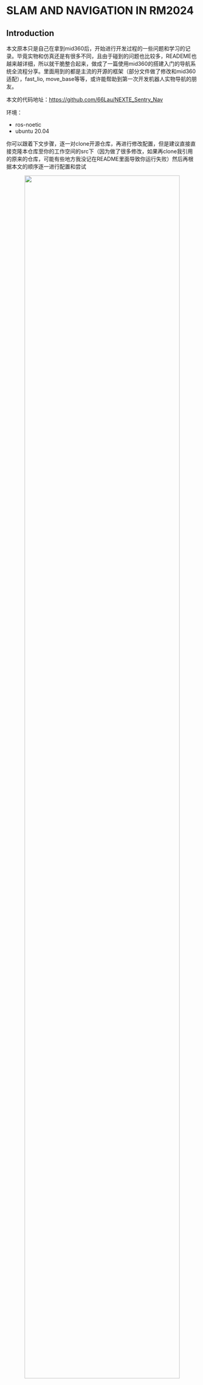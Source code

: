 # SLAM AND NAVIGATION IN RM2024
## Introduction
本文原本只是自己在拿到mid360后，开始进行开发过程的一些问题和学习的记录。毕竟实物和仿真还是有很多不同，且由于碰到的问题也比较多，READEME也越来越详细，所以就干脆整合起来，做成了一篇使用mid360的搭建入门的导航系统全流程分享。里面用到的都是主流的开源的框架（部分文件做了修改和mid360适配），fast_lio, move_base等等，或许能帮助到第一次开发机器人实物导航的朋友。

本文的代码地址：https://github.com/66Lau/NEXTE_Sentry_Nav

环境：
- ros-noetic 
- ubuntu 20.04  

你可以跟着下文步骤，逐一对clone开源仓库，再进行修改配置，但是建议直接直接克隆本仓库至你的工作空间的src下（因为做了很多修改，如果再clone我引用的原来的仓库，可能有些地方我没记在README里面导致你运行失败）然后再根据本文的顺序逐一进行配置和尝试

<div align="center"><img src="doc/sentry_navigation.png" width=90% /></div>

## Hardware info
- [MID360 offical web官网](https://www.livoxtech.com/cn/mid-360)
- [Quick-start-doc|MID360快速开始手册](https://terra-1-g.djicdn.com/65c028cd298f4669a7f0e40e50ba1131/Mid360/Livox_Mid-360_Quick_Start_Guide_multi.pdf)
- [user-manual|MID360用户手册](https://terra-1-g.djicdn.com/65c028cd298f4669a7f0e40e50ba1131/Mid360/20230727/Livox_Mid-360_User_Manual_CHS.pdf)
- [Livox_sdk2源地址](https://github.com/Livox-SDK/Livox-SDK2)
- [livox_ros_driver2源地址](https://github.com/Livox-SDK/livox_ros_driver2)

- [livox ros driver2安装博客](https://blog.csdn.net/qq_29912325/article/details/130269367?ops_request_misc=%257B%2522request%255Fid%2522%253A%2522169734904416800182711632%2522%252C%2522scm%2522%253A%252220140713.130102334..%2522%257D&request_id=169734904416800182711632&biz_id=0&utm_medium=distribute.pc_search_result.none-task-blog-2~all~sobaiduend~default-2-130269367-null-null.142^v96^pc_search_result_base9&utm_term=livox_sdk2&spm=1018.2226.3001.4187)

- [虚拟机和mid360桥接博客](https://blog.csdn.net/sinat_39110395/article/details/123545816?ops_request_misc=%257B%2522request%255Fid%2522%253A%2522169735401816800227447255%2522%252C%2522scm%2522%253A%252220140713.130102334..%2522%257D&request_id=169735401816800227447255&biz_id=0&utm_medium=distribute.pc_search_result.none-task-blog-2~all~sobaiduend~default-1-123545816-null-null.142^v96^pc_search_result_base9&utm_term=%E8%99%9A%E6%8B%9F%E6%9C%BA%E8%BF%9E%E6%8E%A5%E9%9B%B7%E8%BE%BE&spm=1018.2226.3001.4187)




## Livox和Fast-Lio配置流程
1. 安装[Livox_sdk2](https://github.com/Livox-SDK/Livox-SDK2),readme有写相关过程，注意：要更改主机ip为192.168.1.50[ubuntu修改方法](https://blog.csdn.net/sinat_39110395/article/details/123545816?ops_request_misc=%257B%2522request%255Fid%2522%253A%2522169735401816800227447255%2522%252C%2522scm%2522%253A%252220140713.130102334..%2522%257D&request_id=169735401816800227447255&biz_id=0&utm_medium=distribute.pc_search_result.none-task-blog-2~all~sobaiduend~default-1-123545816-null-null.142^v96^pc_search_result_base9&utm_term=%E8%99%9A%E6%8B%9F%E6%9C%BA%E8%BF%9E%E6%8E%A5%E9%9B%B7%E8%BE%BE&spm=1018.2226.3001.4187)，本人雷达ip为192.168.1.180
2. 安装[livox_ros_driver2](https://github.com/Livox-SDK/livox_ros_driver2), readme有写相关过程， 注意运行前要注意更改config里面的主机ip和雷达IP
3. 配置fast-lio  
参考：  
[FAST_LIO原地址](https://github.com/hku-mars/FAST_LIO)  
[FAST-LIO配置中文博客](https://blog.csdn.net/qq_42108414/article/details/131530293?ops_request_misc=%257B%2522request%255Fid%2522%253A%2522169737102216800185825796%2522%252C%2522scm%2522%253A%252220140713.130102334..%2522%257D&request_id=169737102216800185825796&biz_id=0&utm_medium=distribute.pc_search_result.none-task-blog-2~all~sobaiduend~default-1-131530293-null-null.142^v96^pc_search_result_base9&utm_term=fast%20lio%E9%85%8D%E7%BD%AE&spm=1018.2226.3001.4187)  
[关于在ROS1下用MID360配置FAST-LIO2备忘](https://blog.csdn.net/qq_52784762/article/details/132736322?ops_request_misc=&request_id=&biz_id=102&utm_term=fast%20lio%E9%85%8D%E7%BD%AE&utm_medium=distribute.pc_search_result.none-task-blog-2~all~sobaiduweb~default-1-132736322.142^v96^pc_search_result_base9&spm=1018.2226.3001.4187)  
更建议参考源地址的READEME
```
sudo apt install libeigen3-dev
```
``` bash
sudo apt install libpcl-dev
```
```bash
# ros2需要安装
sudo apt install ros-humble-pcl-ros
```

``` bash
# 编译fast-lio
cd src
git clone https://github.com/zlwang7/S-FAST_LIO.git --recursive
cd ..
catkin_make
# 注意，如果使用的是mid360，即使用的是livox_ros_driver2而非1的话，
# 需要前往fast-lio的CmakeLists文件修改find_package里的livox_ros_driver为livox_ros_driver2，同时package.xml里面的也一样
```

``` bash
# 安装sophus
git clone https://github.com/strasdat/Sophus.git
cd Sophus
git checkout a621ff
mkdir build
cd build
cmake ../ -DUSE_BASIC_LOGGING=ON
make
sudo make install
```
上述步骤可能会报错,[解决方案](https://blog.csdn.net/DerrickRose25/article/details/130173310?ops_request_misc=%257B%2522request%255Fid%2522%253A%2522169737303816800215088736%2522%252C%2522scm%2522%253A%252220140713.130102334.pc%255Fall.%2522%257D&request_id=169737303816800215088736&biz_id=0&utm_medium=distribute.pc_search_result.none-task-blog-2~all~first_rank_ecpm_v1~rank_v31_ecpm-8-130173310-null-null.142^v96^pc_search_result_base9&utm_term=lvalue%20required%20as%20left%20operand%20of%20assignment%20%20%20%20unit_complex_.real%28%29%20%3D%201.%3B&spm=1018.2226.3001.4187)
``` bash
/home/lau/Sophus/sophus/so2.cpp:32:26: error: lvalue required as left operand of assignment
   unit_complex_.real() = 1.;
                          ^~
/home/lau/Sophus/sophus/so2.cpp:33:26: error: lvalue required as left operand of assignment
```
打开其位置so2.cpp:32:26改为
``` bash
SO2::SO2()
{
  unit_complex_.real(1.);
  unit_complex_.imag(0.);
}
```
sophus安装成功后再重新编译fast-lio
``` bash
# 注意：laserMapping.cpp和laserMapping_re.cpp里面include的livox_ros_driver改为livox_ros_driver_v2
```
最后运行
``` bash
source devel/setup.bash
roslaunch livox_ros_driver2 msg_MID360.launch
#再开一个终端
source devel/setup.bash
roslaunch fast_lio mapping_mid360.launch

```
<div align="center"><img src="doc/fast_lio_1.png" width=90% /></div>
<div align="center"><img src="doc/fast_lio_2.png" width=90% /></div>
<div align="center"> 以上就是使用fast_lio建好的图的效果，最后会自动存在PCD文件夹中</div>


## 导航流程
一些基础的入门介绍：
- [ROS入门(九)——机器人自动导航](https://blog.csdn.net/Netceor/article/details/118997851?ops_request_misc=%257B%2522request%255Fid%2522%253A%2522169779395316800215096913%2522%252C%2522scm%2522%253A%252220140713.130102334..%2522%257D&request_id=169779395316800215096913&biz_id=0&utm_medium=distribute.pc_search_result.none-task-blog-2~all~sobaiduend~default-1-118997851-null-null.142^v96^pc_search_result_base9&utm_term=ros%E5%AF%BC%E8%88%AA%E6%B5%81%E7%A8%8B&spm=1018.2226.3001.4187)

- [带你理清：ROS机器人导航功能实现、解析、以及参数说明](https://blog.csdn.net/qq_42406643/article/details/118754093)

---
### 1.Relocalization
上面的建图完成后，如果我们希望下次机器人导航的时候，能找到机器人自己的当前位置，那么就需要对机器人进行定位操作。也有如下几种方式：
- 方式一：直接在初始位置使用里程计定位，也就是说，如果能确保机器人每次的上电和程序运行的初始位置始终一至，那么就可以使用fast_lio的里程计进行机器人定位。但这样的劣势很明显：1.机器人需要确保自己每次的初始位置一致，否则就会有误差；2.机器人在移动时，里程计会产生累计误差，无法消除。
- 方式二：使用地图进行重定位，简单来说，就是通过当前雷达的点云和已构建的地图进行匹配来找到机器人当前的位姿。一般二维地图采用amcl进行重定位，三维点云采用icp进行重定位，当然，也有一些新的论文会提出新的更好的重定位定位方法，这些优化的算法暂不讨论。这种重定位方式一般会要求人给一个大概的初始位置，又或者可以依靠机器人的其他传感器给出一个粗略的初始位置估计。  

考虑到避免累计误差，我们采用方式二进行定位。我们选用了一个开源的重定位代码(实际采用的也是icp，使用python写的，考虑运行速度的话可以自行使用c++实现或者使用其他icp重定位代码)：[FAST_LIO_LOCALIZATION](https://github.com/davidakhihiero/FAST_LIO_LOCALIZATION-ROS-NOETIC)

```bash
# 所需包
sudo apt install ros-$ROS_DISTRO-ros-numpy
pip install numpy==1.21
pip install open3d
```
目前这套适用python3.8，如果你有多个python环境，自行修改哈。

在配置时，我们发现了一些问题，主要还是版本导致。  
一个是原仓库使用的是python2，python2使用和安装外部库已经不太方便了，所以换成了python3。  
另一个是FAST_LIO_LOCALIZATION里面也包含了FAST_LIO，但是这里面的FAST_LIO还是比较老的版本，建议还是从最新的FAST_LIO仓库里拉最新的(因为做了mid360的适配)，然后记得在cmakelist里修改生成的可执行文件的名称，否则会和上一步的fast_lio的mapping重复报错。  
所以想使用的话建议还是直接使用我们的`sentry_slam/FAST_LIO_LOCALIZATION`和`sentry_slam/FAST_LIO`这两个修改好的包。


同时记录一下我对[FAST_LIO_LOCALIZATION](https://github.com/davidakhihiero/FAST_LIO_LOCALIZATION-ROS-NOETIC)所做的修改，包括以下文件: 
- `global_localization.py`  
  - `#!/usr/bin/python3` 此处我们修改解释器为python3
  - `*import _thread*`, python3中使用thread会报错，已经改名为_thread
  - 在open3d的最新版本, `o3d.registration`应被替换为 `o3d.pipelines.registration`
  - `FOV = 6.28` in 222 line 应该改成你使用的雷达的扫描范围. The scale of MID360 is 360, so 2*pi (rad)
  - FOV_FAR = 30, switch to you lidar max distance

- `localization_MID360.launch`
  - 我们修改了 `fastlio_mapping` 可执行文件的所属包，我们直接使用fast_lio2中的mid360的launch文件启动
  - 使用 `args="$(arg map) 5 _frame_id:=map cloud_pcd:=map" />` in line 28，而不是`/map`,即和你自己的tf树一致
  - modified to `<arg name="map" default="/home/rm/ws_sentry/src/FAST_LIO/PCD/scans.pcd" />`, that used the PCD file in FAST_LIO pkg, If you have your own PCD file, you can change it to your own PCD file path.

Usage:
```bash 
roslaunch livox_ros_driver2 msg_MID360.launch
roslaunch fast_lio_localization localization_MID360.launch 
# 发布初始位姿(也可以用rviz，第一次尝试的时候更建议使用rviz)
rosrun fast_lio_localization publish_initial_pose.py 0 0 0 0 0 0
# also you could publish your initial point use RVIZ
# 这里的原点是你建图时候的起点。

```

---

### 2. 地图转换（PCD to 二维栅格地图）
<div align="center"><img src="doc/sentry_navigation.png" width=90% /></div>
<div align="center">这里面红色的点云就是PCD文件显示的三维点云地图，白色的就是熟知的二维栅格地图</div>
<br>


地图转换主要是因为move_base是基于2d的栅格地图进行路径规划，而fast_lio默认的输出地图是三维点云的PCD文件，我们需要用一些方法获取2d的栅格地图，有以下几种方式：
  1. 用fast_lio构建好PCD地图后，将PCD地图转换为栅格地图  
    方式一：使用[pcd_package](https://github.com/Hinson-A/pcd2pgm_package)开源功能包，参考[离线将PCD地图转换为pgm栅格地图](https://blog.csdn.net/Draonly/article/details/124537069?ops_request_misc=%257B%2522request%255Fid%2522%253A%2522165207936116781435426048%2522%252C%2522scm%2522%253A%252220140713.130102334.pc%255Fall.%2522%257D&request_id=165207936116781435426048&biz_id=0&utm_medium=distribute.pc_search_result.none-task-blog-2~all~first_rank_ecpm_v1~rank_v31_ecpm-6-124537069-null-null.142%5Ev9%5Econtrol,157%5Ev4%5Econtrol&utm_term=pcd%E5%9C%B0%E5%9B%BE%E8%BD%AC%E6%8D%A2%E4%B8%BA%E6%A0%85%E6%A0%BC%E5%9C%B0%E5%9B%BE&spm=1018.2226.3001.4187)  
    方式二：使用`octomap_server`功能包,离线将pcd转换成栅格地图，参考[octomap_server使用－－生成二维占据栅格地图和三维概率地图](https://blog.csdn.net/sru_alo/article/details/85083030?ops_request_misc=%257B%2522request%255Fid%2522%253A%2522169804282616800213031883%2522%252C%2522scm%2522%253A%252220140713.130102334..%2522%257D&request_id=169804282616800213031883&biz_id=0&utm_medium=distribute.pc_search_result.none-task-blog-2~all~sobaiduend~default-2-85083030-null-null.142^v96^pc_search_result_base9&utm_term=%E7%82%B9%E4%BA%91%E5%9C%B0%E5%9B%BE%E7%94%9F%E6%88%90%E6%A0%85%E6%A0%BC%E5%9C%B0%E5%9B%BE&spm=1018.2226.3001.4187)  
  2. 在fast_lio构建三维点云地图的同时，也实时构建2d的栅格地图

本文的代码仓库里两种方式都有，常用的是第二种
#### 配置：
```bash
sudo apt install ros-noetic-map-server
# 打开一个终端.(ctrl+alt+T)输入下面指令安装octomap.
sudo apt-get install ros-noetic-octomap-ros #安装octomap
sudo apt-get install ros-noetic-octomap-msgs
sudo apt-get install ros-noetic-octomap-server
 
# 安装octomap 在 rviz 中的插件
sudo apt-get install ros-noetic-octomap-rviz-plugins
# install move_base
sudo apt-get install ros-noetic-move-base

#如果使用方式一，还需将pcd2pgm拉到工作空间的src目录下编译
#本文代码仓库已经包含了该仓库，再sentry_tools/pcd2pgm，如果直接使用本文代码仓库，则不需要再拉
git clone https://github.com/Hinson-A/pcd2pgm_package.git
```
#### 方式一实现
```bash
# pcd2pgm offline
# modify run.launch file in pcd2pgm such as the pcd file pasth etc.
# 修改 pcd2pgm中的run.launch文件，修改输入的pcd文件路径等
roslaunch pcd2pgm run.launch
```
#### 方式二实现
使用`octomap_server`功能包中的`octomap_server_node`节点, 实时读取三维点云, 并生成栅格地图.

我们在 `FAST_LIO` 功能包中添加了 `Pointcloud2Map.launch`, which will update the 2D mapping at same time, if you publish the PointCloud2 from FAST_LIO. 

然后我们综合了 `SLAM`, `relocalization`, `实时构建栅格地图`三个功能, in only one launch file ==> `sentry_build.launch`.

运行此功能包后，系统便会开始自动同步构建栅格地图.

如果你对你构建的三维点云地图和二维栅格地图满意，并希望保存下来：
  1. 三维点云地图pcd文件会在`sentry_build.launch`运行结束后自动保存到fast_lio/PCD文件夹下
  2. 如果你希望保存二位栅格地图，请运行以下命令：


```bash
# save the pgm map file
rosrun map_server map_saver map:=/<Map Topic> -f PATH_TO_YOUR_FILE/mymap
#eg，举例:
rosrun map_server map_saver map:=/projected_map -f /home/rm/ws_sentry/src/FAST_LIO/PCD/scans
```
---

### 3. Pointcloud2 to Lasercan
<div align="center"><img src="doc/sentry_navigation.png" width=90% /></div>
<div align="center">这里面栅格地图上的黑色像素块（障碍物或者地图边界）上面有一层绿色的小方格，那个就是实时的二维点云</div>
<br>
move_base框架下，我们构建局部代价地图时，需要输入当前的laserscan的实时二位点云

The output format of 3d point clouds of FAST_LIO is `/pointclouds2`. However, the input format of `move_base` is `/Laserscan`. Therefore, it is necessary to transfrom the `/pointclouds2` to `/Laserscan`.

我使用的包是[pointcloud_to_laserscan](https://github.com/ros-perception/pointcloud_to_laserscan.git).  
The package we are using is [pointcloud_to_laserscan](https://github.com/ros-perception/pointcloud_to_laserscan.git).

有关这个包的博客 `pointcloud_to_laserscan` :   
blog about `pointcloud_to_laserscan` : [pointcloud_to_laserscan_blog](https://blog.csdn.net/qq_43176116/article/details/86095482?ops_request_misc=&request_id=&biz_id=102&utm_term=pointcloud2%20to%20laserscan&utm_medium=distribute.pc_search_result.none-task-blog-2~all~sobaiduweb~default-2-86095482.142^v96^pc_search_result_base2&spm=1018.2226.3001.4187)

启动文件为`PointsCloud2toLaserscan.launch`
The launch file is `PointsCloud2toLaserscan.launch`

---
### 4. 坐标系映射

input：`body` frame，即机器人在三维点云坐标系下的位姿  
output: `body_2d` frame，即机器人在二维栅格地图坐标系下的位姿

由于`fast_lio_localization`输出的 `body` frame是当前机器人在三维点云坐标系下的位姿，而`move_base`需要的`map` frame是二维栅格地图坐标系下的坐标`body_2d`，因此需要进行坐标系转换。

此处需要根据你的雷达安装方式进行相应的转换。如：你的雷达是正向安装，或者正向稍微倾斜一点安装，即mid360的底部始终指向地面。这种情况下，对于坐标系的位置，只需要把body frame中的(x,y,z)取(x,y,0)赋给body_2d即可。同时，对于坐标系的姿态，把body frame 中的四元数(x,y,z,w)取(0,0,z,w)赋给body_2d即可。

这样最后的效果就是，3d中的机器人坐标系映射到二维`body_2d`，位置信息z始终为0，而位置信息x，y始终跟随`body` frame同步。同时姿态信息只有yaw轴会跟着3d中的机器人同步。这样坐标系`body_2d`的xy轴就可以始终贴合地图，便于路径规划。

如果你的机器人将mid360反装，即底部指向天空，你需要修改tf的转换

此处的代码请见: `\sentry_nav\src\Trans_TF_2d.cpp`  
如何修改tf发布和订阅请见: [tf/Tutorials](http://wiki.ros.org/tf/Tutorials)(ps: 没有找见很好的中文材料，且英文教程和源码比较官方详细)


---
### 5. MOVE_BASE 避障和路径规划

我们主要采用开源的成熟框架move_base进行路径规划，避障。  
主要是简单好用，资料丰富，对于小白来说比较合适。  
自然也会有一些不足之处，暂时只是用move_base进行2d的避障和路径规划。如果需要上坡，或者z轴方向上有移动，需要参考更加复杂的路径规划算法，后续找到了鲁棒的方案再更新（2023-10-28）。

#### `input`（至少需要这些信息）: 
- `/Laserscans`, 即机器人坐标系的2维点云数据，
  - 如何用mid360获取，见上面第三点, 如果你需要避障，则必须提供此信息或者`/PointCloud`
- `/tf`, 你的tf中需要至少包含以下坐标系
  - `/map`, 二维栅格地图坐标系, 在我的源码中名字为`map`
  - `/odom`, 机器人里程计坐标系, 在我的源码中名字为`camera_init`
  - `/base_link`, 机器人坐标系, 在我的源码中名字为`body_2d`
  - PS: 如何看自己的坐标系是否正确呢？终端输入rqt，打开插件中的tf tree就能看到
- `/map`,  这个/map不是坐标系信息，而是使用map_server发布的栅格地图信息
  - 在我的代码中，调用map_server写在fast_lio_localization包中的sentry_localize.launch 文件
- `move_base_simple/goal`， 机器人希望到达的位置，可以使用rviz的红色箭头发布
- `/odom`, 里程计信息
  - 在我的代码中, 在运行sentry_localize.launch文件时，会自动运行fast_lio发布里程计信息

#### `output`:(这个比较多，发布的东西很全，挑几个重点关注的)
- 发布`/cmd_vel`话题，控制机器人运动
  - 如果你是第一次使用ros，这个信息需要重点关注，因为输出的就是xyz方向的线速度和绕xyz轴旋转的角速度，有了这个消息就可以用控制机器人导航了，检查cmd_vel时，建议使用rqt中的波形图，检查是否正确
- 发布 global path 和local_path
- 发布 cost map, 即代价地图
<div align="center"><img src="doc/sentry_navigation_1.gif" width=60% /></div>
<div align="center">实机测试</div>
<br>

#### 具体实现
其他信息不再过多阐述，建议参考[move_base官方wiki](http://wiki.ros.org/move_base) |  [dwa_local_planner官方wiki](http://wiki.ros.org/dwa_local_planner) | [autolabor的ros教程(导航实现04_路径规划)](http://www.autolabor.com.cn/book/ROSTutorials/di-7-zhang-ji-qi-ren-dao-822a28-fang-771f29/72-dao-hang-shi-xian/724-dao-hang-shi-xian-04-lu-jing-gui-hua.html)
本文有关move_base的相关参数设置和代码请见 `Sentry_Nav`功能包

  1. build the map  构建地图

     - `roslaunch roslaunch livox_ros_driver2 msg_MID360.launch`
     - `roslaunch fast_lio_localization sentry_build_map.launch`
     - 如果你认为当前构建的栅格地图还可以,运行 `rosrun map_server map_saver map:=/projected_map -f /home/rm/ws_sentry/src/sentry_slam/FAST_LIO/PCD/scans`, 来保存栅格地图，注意，三维点云的PCD是运行结束后自动保存到在launch file中指定的路径下的
  2. navigation 导航
     - check the 2d map in PCD dir, especially the `scans.yaml`, make sure the `origin`[x,y,yaw] can not be nan.   
     检查在fast_lio/PCD下中保存的2d地图`scans.yaml`,确保其中参数`origin`[x,y,yaw]不能是nan，如果yaw是nan的话，将其设置为0.
     - `roslaunch roslaunch livox_ros_driver2 msg_MID360.launch`
     - `roslaunch fast_lio_localization sentry_localize.launch`
     - publish the initial pose by using `rviz` or `rosrun fast_lio_localization publish_initial_pose.py 0 0 0 0 0 0`
     - `roslaunch sentry_nav sentry_movebase.launch `
     - 发布目标点 `rviz` | publish the goal point through `rviz`

     - using `rqt` to check the cmd_vel, in ros, the red axis delegate the x axis, the green one is the y axis, the blue one is the z axis. Besides, when the `angular velocity` bigger than `0`, it means that the robot should `rotate anticlockwise`, and when the angular velocity smaller than 0, it means that the robot should rotate clockwise.
     使用`rqt`来检查cmd_vel，在ros中，红轴代表x轴，绿色的是y轴，蓝色的是z轴。当角速度大于0时，表示机器人应“逆时针旋转”，当角速度小于0时，表示机器人应“顺时针旋转”。

### Adjusting param
- why the robot can not reach the limit of velocity I 
  - [Reference1](https://answers.ros.org/question/12066/move_basebase_local_planner-maximum-velocity/)
  - [Referebce2](https://answers.ros.org/question/297226/velocity-doesnt-increase-when-using-move-base-navigation/)
  - [Reference3](https://answers.ros.org/question/267293/navigation-cant-reach-max-speed/)

## Serial and Decision
即机器人控制的决策层和通讯，这里采用的是串口


### 1. Serial
当你的导航部分完成后，系统理论会针对你给的目标点生成路径和cmd_vel的话题，至此，就可以控制机器人移动。

本文使用的是虚拟串口发送给下位机相关的数据，通讯协议是由我们自己定义的，仅供参考。
[Blog about Serial in ros](https://blog.csdn.net/qq_43525704/article/details/103363414?ops_request_misc=&request_id=&biz_id=102&utm_term=ros%20chuan%20kou&utm_medium=distribute.pc_search_result.none-task-blog-2~all~sobaiduweb~default-0-103363414.nonecase&spm=1018.2226.3001.4187)

Setting serial port permissions
```bash
sudo usermod -aG dialout $USER
# USRE is your username
# eg:
sudo usermod -aG dialout lau
```

#### 1. suscribe the `cmd_vel`

#### 2. use serial.write to send data

#### 3. For detail please see /sentry_comm/sentry_serial/src/serial_send.cpp

```bash 
rosrun sentry_serial sentry_send <serial port path>

#eg:

rosrun sentry_serial sentry_send /dev/ttyACM0
#the default seriial port path is /dev/ttyACM0, if you do not offer the param

```
### 2. Decision
决策层就是上位机通过机器人的设计需求和使用需求，决定机器人应该做什么，以及如何做。本导航系统的决策层的主要任务就是，控制机器人在某时刻，某地点，某事件中的目标位置选取。

正因为决策层是由机器人的使用需求决定的，而不同人的使用需求又大相径庭，此处只根据本项目的使用需求进行设计，即RoboMaster赛事的需求，仅供参考，若想使用至其他场景，请自行修改。

搭建实物场地中，所以决策层TBD。

## 运行命令
本导航系统运行的最终的命令为:

  1. build the map  构建地图
```bash
roslaunch roslaunch livox_ros_driver2 msg_MID360.launch
roslaunch fast_lio_localization sentry_build_map.launch
rosrun map_server map_saver map:=/projected_map -f /home/rm/ws_sentry/src/sentry_slam/FAST_LIO/PCD/scans
```



  2. navigation 导航
```bash
roslaunch roslaunch livox_ros_driver2 msg_MID360.launch
roslaunch fast_lio_localization sentry_localize.launch
# 用rviz发布初始位姿或者 `rosrun fast_lio_localization publish_initial_pose.py 0 0 0 0 0 0`
roslaunch sentry_nav sentry_movebase.launch
# 用rviz发布目标点
rosrun sentry_serial sentry_send /dev/ttyACM0
```
由于文件中不可避免的会出现一些绝对路径的信息，还有诸如dev/ttyACM0这样应取决于你的硬件设备的相关文件，所以直接运行大概率会出问题，一般出问题后仔细查看报错，修改相关文件即可（这里因人而异，本章中无法做到非常详尽的指导，有过ros和c++开发经验应该很快能自己解决）

## 后续优化或修改
  上面的内容可以作为导航系统的雏形，或者说是初学者的快速入门。得益于ROS不同功能包之间的良好的解耦，后续可以针对上面slam部分，避障部分，路径规划部分独立修改并优化，后续的优化或修改，可以参考以下内容：

### 2023-10-28 更换局部规划器为dwa，同时使cmd_vel输出全向移动机器人的y方向速度而不是使用默认的yaw

### 2023-11-02 使用ema滤波算法平滑move_base的输出/cmd_vel.
由于move_base的输出/cmd_vel经常有速度的突变，且控制频率不高的条件下，会导致机器人运动卡顿，为了平滑机器人的运动，我们使用`velocity_smoother_ema`包(基于ema算法)对于输出的速度进行平滑处理，此处也可以使用`yocs_velocity_smoother`.
```bash
git clone https://github.com/seifEddy/velocity_smoother_ema.git

```
velocity_smoother_ema的启动已经添加至sentry_movebase.launch file，并且现在串口订阅的是滤波后的速度即`/smooth_cmd_cel`
### 2023-11-02 make a little bit change to sentrial_serial.
- 使用rosparam传递参数
- 现在串口订阅 `/smooth_cmd_cel` 话题
- 增加了一个launch file并设定了参数

## F&Q
1. 如何确保栅格地图和三维点云地图处于完全重合的状态
    - 采用时候fast_lio构建三维点云地图的同时，将点云数据用octomap压至二维地图,同时构建的地图可以确保relocalize在三维点云中的机器人位姿可以完全映射到二位栅格地图中使用

## TODO


